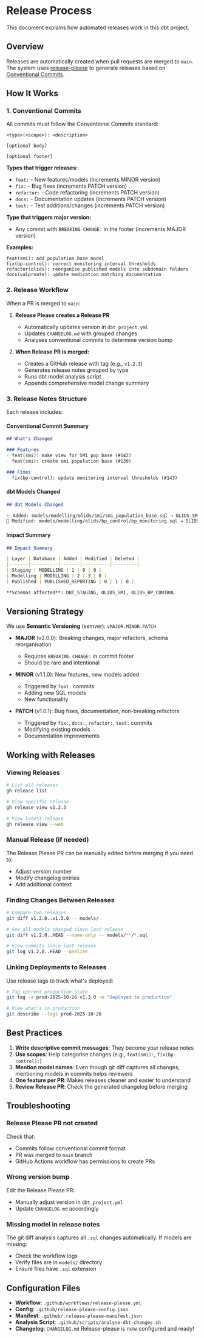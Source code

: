 # Release Process

This document explains how automated releases work in this dbt project.

## Overview

Releases are automatically created when pull requests are merged to `main`. The system uses [release-please](https://github.com/googleapis/release-please) to generate releases based on [Conventional Commits](https://www.conventionalcommits.org/).

## How It Works

### 1. Conventional Commits

All commits must follow the Conventional Commits standard:

```
<type>(<scope>): <description>

[optional body]

[optional footer]
```

**Types that trigger releases:**
- `feat:` - New features/models (increments MINOR version)
- `fix:` - Bug fixes (increments PATCH version)
- `refactor:` - Code refactoring (increments PATCH version)
- `docs:` - Documentation updates (increments PATCH version)
- `test:` - Test additions/changes (increments PATCH version)

**Type that triggers major version:**
- Any commit with `BREAKING CHANGE:` in the footer (increments MAJOR version)

**Examples:**
```
feat(smi): add population base model
fix(bp-control): correct monitoring interval thresholds
refactor(olids): reorganise published models into subdomain folders
docs(valproate): update medication matching documentation
```

### 2. Release Workflow

When a PR is merged to `main`:

1. **Release Please creates a Release PR**
   - Automatically updates version in `dbt_project.yml`
   - Updates `CHANGELOG.md` with grouped changes
   - Analyses conventional commits to determine version bump

2. **When Release PR is merged:**
   - Creates a GitHub release with tag (e.g., `v1.2.3`)
   - Generates release notes grouped by type
   - Runs dbt model analysis script
   - Appends comprehensive model change summary

### 3. Release Notes Structure

Each release includes:

#### Conventional Commit Summary
```markdown
## What's Changed

### Features
- feat(smi): make view for SMI pop base (#142)
- feat(smi): create smi population base (#139)

### Fixes
- fix(bp-control): update monitoring interval thresholds (#143)
```

#### dbt Models Changed
```markdown
## dbt Models Changed

✨ Added: models/modelling/olids/smi/smi_population_base.sql → OLIDS_SMI
📝 Modified: models/modelling/olids/bp_control/bp_monitoring.sql → OLIDS_BP_CONTROL
```

#### Impact Summary
```markdown
## Impact Summary

| Layer | Database | Added | Modified | Deleted |
|-------|----------|-------|----------|---------|
| Staging | MODELLING | 1 | 0 | 0 |
| Modelling | MODELLING | 2 | 3 | 0 |
| Published | PUBLISHED_REPORTING | 0 | 1 | 0 |

**Schemas affected**: DBT_STAGING, OLIDS_SMI, OLIDS_BP_CONTROL
```

## Versioning Strategy

We use **Semantic Versioning** (semver): `vMAJOR.MINOR.PATCH`

- **MAJOR** (v2.0.0): Breaking changes, major refactors, schema reorganisation
  - Requires `BREAKING CHANGE:` in commit footer
  - Should be rare and intentional

- **MINOR** (v1.1.0): New features, new models added
  - Triggered by `feat:` commits
  - Adding new SQL models
  - New functionality

- **PATCH** (v1.0.1): Bug fixes, documentation, non-breaking refactors
  - Triggered by `fix:`, `docs:`, `refactor:`, `test:` commits
  - Modifying existing models
  - Documentation improvements

## Working with Releases

### Viewing Releases

```bash
# List all releases
gh release list

# View specific release
gh release view v1.2.3

# View latest release
gh release view --web
```

### Manual Release (if needed)

The Release Please PR can be manually edited before merging if you need to:
- Adjust version number
- Modify changelog entries
- Add additional context

### Finding Changes Between Releases

```bash
# Compare two releases
git diff v1.2.0..v1.3.0 -- models/

# See all models changed since last release
git diff v1.2.0..HEAD --name-only -- models/**/*.sql

# View commits since last release
git log v1.2.0..HEAD --oneline
```

### Linking Deployments to Releases

Use release tags to track what's deployed:

```bash
# Tag current production state
git tag -a prod-2025-10-26 v1.3.0 -m "Deployed to production"

# View what's in production
git describe --tags prod-2025-10-26
```

## Best Practices

1. **Write descriptive commit messages**: They become your release notes
2. **Use scopes**: Help categorise changes (e.g., `feat(smi):`, `fix(bp-control):`)
3. **Mention model names**: Even though git diff captures all changes, mentioning models in commits helps reviewers
4. **One feature per PR**: Makes releases cleaner and easier to understand
5. **Review Release PR**: Check the generated changelog before merging

## Troubleshooting

### Release Please PR not created

Check that:
- Commits follow conventional commit format
- PR was merged to `main` branch
- GitHub Actions workflow has permissions to create PRs

### Wrong version bump

Edit the Release Please PR:
- Manually adjust version in `dbt_project.yml`
- Update `CHANGELOG.md` accordingly

### Missing model in release notes

The git diff analysis captures all `.sql` changes automatically. If models are missing:
- Check the workflow logs
- Verify files are in `models/` directory
- Ensure files have `.sql` extension

## Configuration Files

- **Workflow**: `.github/workflows/release-please.yml`
- **Config**: `.github/release-please-config.json`
- **Manifest**: `.github/.release-please-manifest.json`
- **Analysis Script**: `.github/scripts/analyse-dbt-changes.sh`
- **Changelog**: `CHANGELOG.md`
Release-please is now configured and ready!
